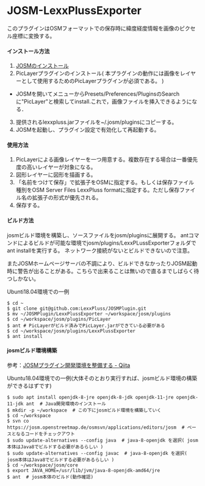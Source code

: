 # JOSM-LexxPlussExporter

このプラグインはOSMフォーマットでの保存時に緯度経度情報を画像のピクセル座標に変換する。

####  インストール方法

1. [JOSMのインストール](https://josm.openstreetmap.de/wiki/Ja:Download)
2. PicLayerプラグインのインストール( 本プラグインの動作には画像をレイヤーとして使用するためのPicLayerプラグインが必須である。 )
  - JOSMを開いてメニューからPresets/Preferences/PluginsのSearchに"PicLayer"と検索してinstall.これで，画像ファイルを挿入できるようになる．
3. 提供されるlexxpluss.jarファイルを~/.josm/pluginsにコピーする。
4. JOSMを起動し、プラグイン設定で有効化して再起動する。

#### 使用方法
1. PicLayerによる画像レイヤーを一つ用意する。複数存在する場合は一番優先度の高いレイヤーが対象になる。
2. 図形レイヤーに図形を描画する。
3. 「名前をつけて保存」で拡張子をOSMに指定する。もしくは保存ファイル種別をOSM Server Files LexxPluss formatに指定する。ただし保存ファイル名の拡張子の形式が優先される。
4. 保存する。

#### ビルド方法
josmビルド環境を構築し、ソースファイルをjosm/pluginsに展開する。
antコマンドによるビルドが可能な環境でjosm/plugins/LexxPLussExporterフォルダでant installを実行する。
ネットワーク接続がないとビルドできないので注意。

またJOSMホームページサーバの不調により、ビルドできなかったりJOSM起動時に警告が出ることがある。こちらで出来ることは無いので直るまでしばらく待つしかない。

Ubunti18.04環境での一例
```
$ cd ~
$ git clone git@github.com:LexxPluss/JOSMPlugin.git
$ mv ~/JOSMPlugin/LexxPlussExporter ~/workspace/josm/plugins
$ cd ~/workspace/josm/plugins/PicLayer
$ ant # PicLayerがビルド済みでPicLayer.jarができている必要がある
$ cd ~/workspace/josm/plugins/LexxPlussExporter
$ ant install
```

#### josmビルド環境構築
参考：[JOSMプラグイン開発環境を整備する - Qiita](https://qiita.com/yuuhayashi@github/items/670803d442887d831b49)

Ubuntu18.04環境での一例(大体そのとおり実行すれば、josmビルド環境の構築ができるはずです)
```
$ sudo apt install openjdk-8-jre openjdk-8-jdk openjdk-11-jre openjdk-11-jdk ant  # Java開発環境のインストール
$ mkdir -p ~/workspace  # この下にjosmビルド環境を構築していく
$ cd ~/workspace
$ svn co https://josm.openstreetmap.de/osmsvn/applications/editors/josm  # ベースとなるコードをチェックアウト
$ sudo update-alternatives --config java  # java-8-openjdk を選択( josm本体はJava8でビルドする必要があるらしい )
$ sudo update-alternatives --config javac  # java-8-openjdk を選択( josm本体はJava8でビルドする必要があるらしい )
$ cd ~/workspace/josm/core
$ export JAVA_HOME=/usr/lib/jvm/java-8-openjdk-amd64/jre
$ ant  # josm本体のビルド(動作確認)
```
